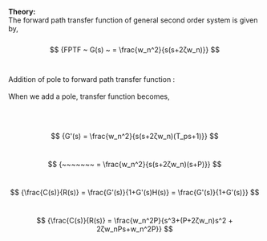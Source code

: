 <script src='https://cdnjs.cloudflare.com/ajax/libs/mathjax/2.7.4/MathJax.js?config=default'></script>

<strong>Theory:</strong> <br>The forward path transfer function of general second order system is given by,
<br>
<br>
$$ {FPTF ~ G(s) ~ = \frac{w_n^2}{s(s+2ζw_n)}} $$
<br>
<br>
Addition of pole to forward path transfer function : <br><br>
When we add a pole, transfer function becomes,

<br>
<br>

$$ {G'(s) = \frac{w_n^2}{s(s+2ζw_n)(T_ps+1)}} $$ 
<br>

$$ {~~~~~~~ = \frac{w_n^2}{s(s+2ζw_n)(s+P)}} $$ 
<br>

$$ {\frac{C(s)}{R(s)} = \frac{G'(s)}{1+G'(s)H(s)} = \frac{G'(s)}{1+G'(s)}} $$
<br>

$$ {\frac{C(s)}{R(s)} = \frac{w_n^2P}{s^3+(P+2ζw_n)s^2 + 2ζw_nPs+w_n^2P}} $$

